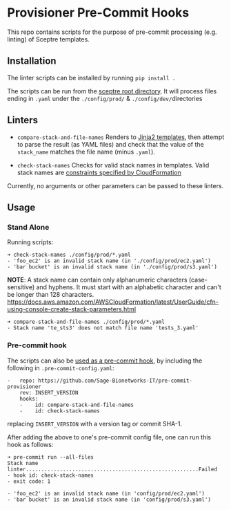 # Provisioner Pre-Commit Hooks
This repo contains scripts for the purpose of pre-commit processing
(e.g. linting) of Sceptre templates.

## Installation 

The linter scripts can be installed by running `pip install .` 

The scripts can be run from the
[sceptre root directory](https://sceptre.cloudreach.com/2.3.0/docs/templates.html#templates).
It will process files ending in `.yaml` under the
`./config/prod/` & `./config/dev/`directories

## Linters

* `compare-stack-and-file-names`  Renders to
[Jinja2 templates](https://jinja.palletsprojects.com/en/2.11.x/), then
attempt to parse the result (as YAML files) and check that the value
of the `stack_name` matches the file name (minus `.yaml`).

* `check-stack-names` Checks for valid stack names in templates.  Valid
stack names are [constraints specified by
CloudFormation](https://docs.aws.amazon.com/AWSCloudFormation/latest/UserGuide/cfn-using-console-create-stack-parameters.html)

Currently, no arguments or other parameters can be passed to these linters.

## Usage

### Stand Alone
Running scripts:
```shell script
➜ check-stack-names ./config/prod/*.yaml
- 'foo_ec2' is an invalid stack name (in './config/prod/ec2.yaml')
- 'bar bucket' is an invalid stack name (in './config/prod/s3.yaml')
```
__NOTE__: A stack name can contain only alphanumeric characters (case-sensitive) and hyphens.
It must start with an alphabetic character and can't be longer than 128 characters.
https://docs.aws.amazon.com/AWSCloudFormation/latest/UserGuide/cfn-using-console-create-stack-parameters.html

```shell script
➜ compare-stack-and-file-names ./config/prod/*.yaml
- Stack name 'te_sts3' does not match file name 'tests_3.yaml'
```

### Pre-commit hook
The scripts can also be [used as a pre-commit hook](https://pre-commit.com/#2-add-a-pre-commit-configuration),
by including the following in `.pre-commit-config.yaml`: 
```
-   repo: https://github.com/Sage-Bionetworks-IT/pre-commit-provisioner
    rev: INSERT_VERSION
    hooks:
    -    id: compare-stack-and-file-names
    -    id: check-stack-names
```
replacing `INSERT_VERSION` with a version tag or commit SHA-1.


After adding the above to one's pre-commit config file, one can run this hook as follows:
```shell script
➜ pre-commit run --all-files
Stack name linter........................................................Failed
- hook id: check-stack-names
- exit code: 1

- 'foo_ec2' is an invalid stack name (in 'config/prod/ec2.yaml')
- 'bar bucket' is an invalid stack name (in 'config/prod/s3.yaml')
```
